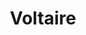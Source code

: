 ---
template: TermDetailPage
title: Voltaire
description: The fifth phase of Cardano development in which treasury and governance capabilities will be delivered.
aliases: voltaire, cardano
keywords: voltaire, cardano
identities: 
    - slug: /identities/wael-ivie
      role: author
---